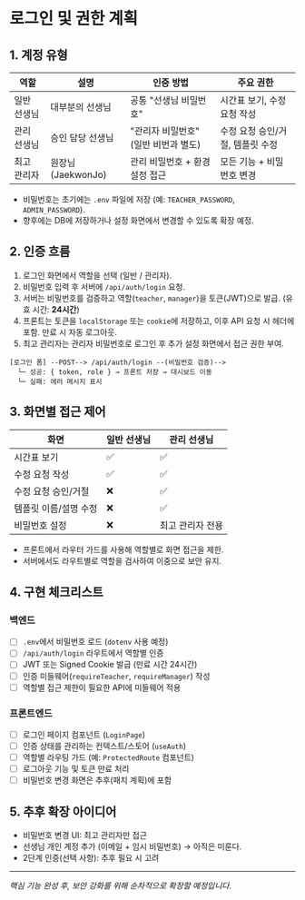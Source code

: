 # 로그인 및 권한 계획

## 1. 계정 유형

| 역할 | 설명 | 인증 방법 | 주요 권한 |
|------|------|-----------|-----------|
| 일반 선생님 | 대부분의 선생님 | 공통 "선생님 비밀번호" | 시간표 보기, 수정 요청 작성 |
| 관리 선생님 | 승인 담당 선생님 | "관리자 비밀번호" (일반 비번과 별도) | 수정 요청 승인/거절, 템플릿 수정 |
| 최고 관리자 | 원장님 (JaekwonJo) | 관리 비밀번호 + 환경 설정 접근 | 모든 기능 + 비밀번호 변경 |

- 비밀번호는 초기에는 `.env` 파일에 저장 (예: `TEACHER_PASSWORD`, `ADMIN_PASSWORD`).
- 향후에는 DB에 저장하거나 설정 화면에서 변경할 수 있도록 확장 예정.

## 2. 인증 흐름

1. 로그인 화면에서 역할을 선택 (일반 / 관리자).
2. 비밀번호 입력 후 서버에 `/api/auth/login` 요청.
3. 서버는 비밀번호를 검증하고 역할(`teacher`, `manager`)을 토큰(JWT)으로 발급. (유효 시간: **24시간**)
4. 프론트는 토큰을 `localStorage` 또는 `cookie`에 저장하고, 이후 API 요청 시 헤더에 포함. 만료 시 자동 로그아웃.
5. 최고 관리자는 관리자 비밀번호로 로그인 후 추가 설정 화면에서 접근 권한 부여.

```
[로그인 폼] --POST--> /api/auth/login --(비밀번호 검증)-->
  └─ 성공: { token, role } → 프론트 저장 → 대시보드 이동
  └─ 실패: 에러 메시지 표시
```

## 3. 화면별 접근 제어

| 화면 | 일반 선생님 | 관리 선생님 |
|------|-------------|--------------|
| 시간표 보기 | ✅ | ✅ |
| 수정 요청 작성 | ✅ | ✅ |
| 수정 요청 승인/거절 | ❌ | ✅ |
| 템플릿 이름/설명 수정 | ❌ | ✅ |
| 비밀번호 설정 | ❌ | 최고 관리자 전용 |

- 프론트에서 라우터 가드를 사용해 역할별로 화면 접근을 제한.
- 서버에서도 라우트별로 역할을 검사하여 이중으로 보안 유지.

## 4. 구현 체크리스트

### 백엔드
- [ ] `.env`에서 비밀번호 로드 (`dotenv` 사용 예정)
- [ ] `/api/auth/login` 라우트에서 역할별 인증
- [ ] JWT 또는 Signed Cookie 발급 (만료 시간 24시간)
- [ ] 인증 미들웨어(`requireTeacher`, `requireManager`) 작성
- [ ] 역할별 접근 제한이 필요한 API에 미들웨어 적용

### 프론트엔드
- [ ] 로그인 페이지 컴포넌트 (`LoginPage`)
- [ ] 인증 상태를 관리하는 컨텍스트/스토어 (`useAuth`)
- [ ] 역할별 라우팅 가드 (예: `ProtectedRoute` 컴포넌트)
- [ ] 로그아웃 기능 및 토큰 만료 처리
- [ ] 비밀번호 변경 화면은 추후(패치 계획)에 포함

## 5. 추후 확장 아이디어
- 비밀번호 변경 UI: 최고 관리자만 접근
- 선생님 개인 계정 추가 (이메일 + 임시 비밀번호) → 아직은 미룬다.
- 2단계 인증(선택 사항): 추후 필요 시 고려

---

*핵심 기능 완성 후, 보안 강화를 위해 순차적으로 확장할 예정입니다.*
